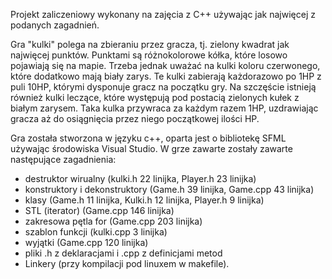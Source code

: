 Projekt zaliczeniowy wykonany na zajęcia z C++ używając jak najwięcej z podanych zagadnień.

Gra "kulki" polega na zbieraniu przez gracza, tj. zielony kwadrat jak najwięcej punktów. Punktami są różnokolorowe kółka, które losowo pojawiają się na mapie. Trzeba jednak uważać na kulki koloru czerwonego, które dodatkowo mają biały zarys. Te kulki zabierają każdorazowo po 1HP z puli 10HP, którymi dysponuje gracz na początku gry. Na szczęście istnieją również kulki leczące, które występują pod postacią zielonych kułek z białym zarysem. Taka kulka przywraca za każdym razem 1HP, uzdrawiając gracza aż do osiągnięcia przez niego początkowej ilości HP.

Gra została stworzona w języku c++, oparta jest o bibliotekę SFML używając środowiska Visual Studio.
W grze zawarte zostały zawarte następujące zagadnienia:
  - destruktor wirualny (kulki.h 22 linijka, Player.h 23 linijka)
  - konstruktory i dekonstruktory (Game.h 39 linijka, Game.cpp 43 linijka)
  - klasy (Game.h 11 linijka, Kulki.h 12 linijka, Player.h 9 linijka)
  - STL (iterator) (Game.cpp 146 linijka)
  - zakresowa pętla for (Game.cpp 203 linijka)
  - szablon funkcji (kulki.cpp 3 linijka)
  - wyjątki (Game.cpp 120 linijka)
  - pliki .h z deklaracjami i .cpp z definicjami metod
  - Linkery (przy kompilacji pod linuxem w makefile).
